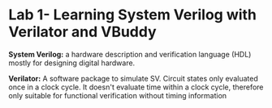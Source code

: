 # Lab 1- Learning System Verilog with Verilator and VBuddy

**System Verilog:** a hardware description and verification language (HDL) mostly for designing digital hardware.

**Verilator:** A software package to simulate SV. Circuit states only evaluated once in a clock cycle. It doesn't evaluate time within a clock cycle, therefore only suitable for functional verification without timing information
